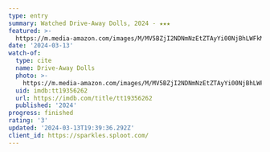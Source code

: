 ```yaml
---
type: entry
summary: Watched Drive-Away Dolls, 2024 - ★★★
featured: >-
  https://m.media-amazon.com/images/M/MV5BZjI2NDNmNzEtZTAyYi00NjBhLWFkMzQtMmVjZDMxYzAzZjFiXkEyXkFqcGdeQXVyMDM2NDM2MQ@@._V1_SX300.jpg
date: '2024-03-13'
watch-of:
  type: cite
  name: Drive-Away Dolls
  photo: >-
    https://m.media-amazon.com/images/M/MV5BZjI2NDNmNzEtZTAyYi00NjBhLWFkMzQtMmVjZDMxYzAzZjFiXkEyXkFqcGdeQXVyMDM2NDM2MQ@@._V1_SX300.jpg
  uid: imdb:tt19356262
  url: https://imdb.com/title/tt19356262
  published: '2024'
progress: finished
rating: '3'
updated: '2024-03-13T19:39:36.292Z'
client_id: https://sparkles.sploot.com/
---
```


